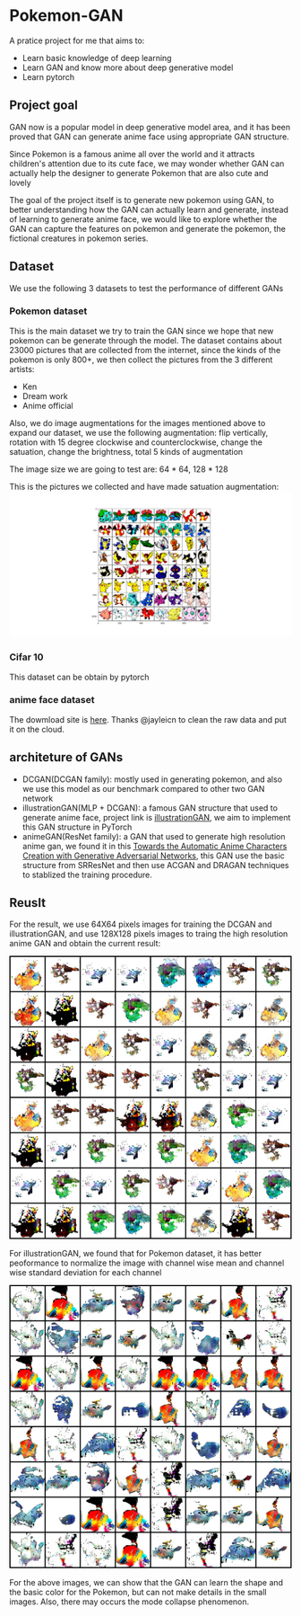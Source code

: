 # Pokemon-GAN

A pratice project for me that aims to:

- Learn basic knowledge of deep learning
- Learn GAN and know more about deep generative model
- Learn pytorch

## Project goal

GAN now is a popular model in deep generative model area, and it has been proved that GAN can generate anime face using appropriate GAN structure. 

Since Pokemon is a famous anime all over the world and it attracts children's attention due to its cute face, we may wonder whether GAN can actually help the designer to generate Pokemon that are also cute and lovely

The goal of the project itself is to generate new pokemon using GAN, to better understanding how the GAN can actually learn and generate, instead of learning to generate anime face, we would like to explore whether the GAN can capture the features on pokemon and generate the pokemon, the fictional creatures in pokemon series.

## Dataset

We use the following 3 datasets to test the performance of different GANs

### Pokemon dataset

This is the main dataset we try to train the GAN since we hope that new pokemon can be generate through the model. The dataset contains about 23000 pictures that are collected from the internet, since the kinds of the pokemon is only 800+, we then collect the pictures from the 3 different artists:

- Ken
- Dream work
- Anime official

Also, we do image augmentations for the images mentioned above to expand our dataset, we use the following augmentation: flip vertically, rotation with 15 degree clockwise and counterclockwise, change the satuation, change the brightness, total 5 kinds of augmentation

The image size we are going to test are: 64 * 64, 128 * 128

This is the pictures we collected and have made satuation augmentation:
![dateset examples](img/ori.png)

### Cifar 10

This dataset can be obtain by pytorch

### anime face dataset

The dowmload site is [here](https://github.com/jayleicn/animeGAN). Thanks @jayleicn to clean the raw data and put it on the cloud.

## architeture of GANs

- DCGAN(DCGAN family): mostly used in generating pokemon, and also we use this model as our benchmark compared to other two GAN network
- illustrationGAN(MLP + DCGAN): a famous GAN structure that used to generate anime face, project link is [illustrationGAN](https://github.com/tdrussell/IllustrationGAN), we aim to implement this GAN structure in PyTorch
- animeGAN(ResNet family): a GAN that used to generate high resolution anime gan, we found it in this [Towards the Automatic Anime Characters Creation with Generative Adversarial Networks](https://arxiv.org/pdf/1708.05509.pdf), this GAN use the basic structure from SRResNet and then use ACGAN and DRAGAN techniques to stablized the training procedure.

## Reuslt

For the result, we use 64X64 pixels images for training the DCGAN and illustrationGAN, and use 128X128 pixels images to traing the high resolution anime GAN and obtain the current result:
<p align="center">
<img src="img/dcgan_e50_149.png">
</p>

For illustrationGAN, we found that for Pokemon dataset, it has better peoformance to normalize the image with channel wise mean and channel wise standard deviation for each channel
<p align="center">
<img src="img/illus_gan_nm_e50_e40.png">
</p>

For the above images, we can show that the GAN can learn the shape and the basic color for the Pokemon, but can not make details in the small images. Also, there may occurs the mode collapse phenomenon.